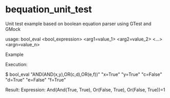 # bequation_unit_test
Unit test example based on boolean equation parser using GTest and GMock

usage: bool_eval \<bool_expression\> \<arg1=value_1\> \<arg2=value_2\> \<...\> \<argn=value_n\>

Example

Execution:

$ bool_eval "AND(AND(x,y),OR(c,d),OR(e,f))" "x=True" "y=True" "c=False" "d=True" "e=False" "f=True"

Result:
Expression: And(And(True, True), Or(False, True), Or(False, True))=1
